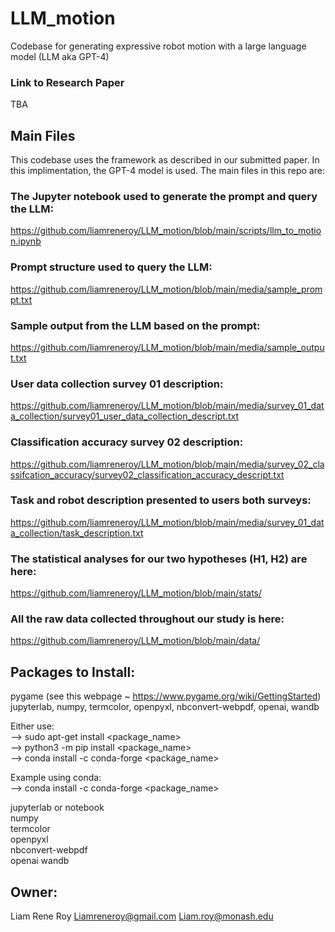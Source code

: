 # LLM_motion
Codebase for generating expressive robot motion with a large language model (LLM aka GPT-4)

### Link to Research Paper
TBA


## Main Files
This codebase uses the framework as described in our submitted paper. In this implimentation, the GPT-4 model is used. The main files in this repo are:

### The Jupyter notebook used to generate the prompt and query the LLM:
https://github.com/liamreneroy/LLM_motion/blob/main/scripts/llm_to_motion.ipynb

### Prompt structure used to query the LLM:
https://github.com/liamreneroy/LLM_motion/blob/main/media/sample_prompt.txt

### Sample output from the LLM based on the prompt:
https://github.com/liamreneroy/LLM_motion/blob/main/media/sample_output.txt

### User data collection survey 01 description:
https://github.com/liamreneroy/LLM_motion/blob/main/media/survey_01_data_collection/survey01_user_data_collection_descript.txt

### Classification accuracy survey 02 description:
https://github.com/liamreneroy/LLM_motion/blob/main/media/survey_02_classifcation_accuracy/survey02_classification_accuracy_descript.txt

### Task and robot description presented to users both surveys:
https://github.com/liamreneroy/LLM_motion/blob/main/media/survey_01_data_collection/task_description.txt

### The statistical analyses for our two hypotheses (H1, H2) are here:
https://github.com/liamreneroy/LLM_motion/blob/main/stats/

### All the raw data collected throughout our study is here:
https://github.com/liamreneroy/LLM_motion/blob/main/data/


## Packages to Install:
pygame   (see this webpage ~ https://www.pygame.org/wiki/GettingStarted)  
jupyterlab, numpy, termcolor, openpyxl, nbconvert-webpdf, openai, wandb  


Either use:    
--> sudo apt-get install <package_name>  
--> python3 -m pip install <package_name>  
--> conda install -c conda-forge <package_name>  


Example using conda:  
--> conda install -c conda-forge <package_name>  

jupyterlab or notebook  
numpy  
termcolor  
openpyxl  
nbconvert-webpdf              
openai
wandb  


## Owner: 
Liam Rene Roy
Liamreneroy@gmail.com
Liam.roy@monash.edu